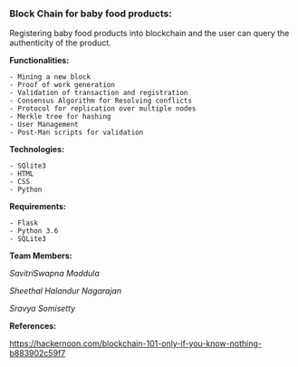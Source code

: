 ### Block Chain for baby food products:

Registering baby food products into blockchain and the user can query the authenticity of the product.


**Functionalities:**

	- Mining a new block
	- Proof of work generation
	- Validation of transaction and registration
	- Consensus Algorithm for Resolving conflicts
	- Protocol for replication over multiple nodes
	- Merkle tree for hashing
	- User Management
	- Post-Man scripts for validation


**Technologies:**

	- SQlite3
	- HTML
	- CSS
	- Python


**Requirements:**

	- Flask
	- Python 3.6
	- SQLite3


**Team Members:**

*SavitriSwapna Maddula*

*Sheethal Halandur Nagarajan*

*Sravya Somisetty*



**References:**

https://hackernoon.com/blockchain-101-only-if-you-know-nothing-b883902c59f7

